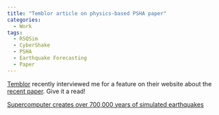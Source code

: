 ```yaml
---
title: "Temblor article on physics-based PSHA paper"
categories:
  - Work
tags:
  - RSQSim
  - CyberShake
  - PSHA
  - Earthquake Forecasting
  - Paper
---
```


[Temblor](https://temblor.net/) recently interviewed me for a feature on their website about the [recent paper](/work/physics-based-psha-paper-bssa). Give it a read!

[Supercomputer creates over 700,000 years of simulated earthquakes](https://temblor.net/earthquake-insights/supercomputer-creates-over-700000-years-of-simulated-earthquakes-12467/)
